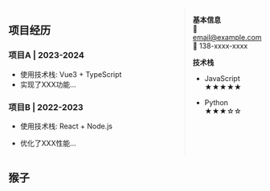 <div style="display: table; width: 100%;">

  <!-- 左侧主栏（项目经历） -->
  <div style="display: table-cell; width: 70%; padding-right: 20px; vertical-align: top;">

## 项目经历
### 项目A | 2023-2024
- 使用技术栈: Vue3 + TypeScript
- 实现了XXX功能...

### 项目B | 2022-2023
- 使用技术栈: React + Node.js
- 优化了XXX性能...

  </div>

  <!-- 右侧边栏（基本信息） -->
  <div style="display: table-cell; width: 30%; border-left: 1px solid #eee; padding-left: 15px;">

**基本信息**  
📧 email@example.com  
📱 138-xxxx-xxxx  

**技术栈**  
- JavaScript ★★★★★  
- Python ★★★☆☆  

  </div>
</div>

<!-- 强制分页标签 -->
<div style="page-break-after: always;"></div>

## **猴子**